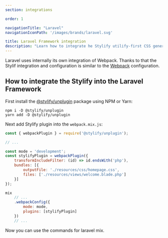 ```yaml
---
section: integrations

order: 1

navigationTitle: "Laravel"
navigationIconPath: '/images/brands/laravel.svg'

title: Laravel Framework integration
description: "Learn how to integrate he Stylify utilify-first CSS generator into the Laravel Framework."
---
```


Laravel uses internally its own integration of Webpack. Thanks to that the Stylif integration and configuration is similar to the [Webpack](/docs/integrations/webpack) configuration.

<note><template>
Integration example for the Laravel framework can be found in <a href="https://github.com/stylify/integrations-examples/tree/master/laravel" target="_blank" rel="noopener">integrations examples repository</a>.
</template></note>

## How to integrate the Stylify into the Laravel Framework

First install the [@stylify/unplugin](/docs/unplugin) package using NPM or Yarn:

```
npm i -D @stylify/unplugin
yarn add -D @stylify/unplugin
```

Next add Stylify plugin into the `webpack.mix.js`:

```js
const { webpackPlugin } = require('@stylify/unplugin');

// ...

const mode = 'development';
const stylifyPlugin = webpackPlugin({
	transformIncludeFilter: (id) => id.endsWith('php'),
	bundles: [{
		outputFile: './resources/css/homepage.css',
		files: ['./resources/views/welcome.blade.php']
	}]
});

mix
	// ...
    .webpackConfig({
		mode: mode,
        plugins: [stylifyPlugin]
    })
	// ...
```

Now you can use the commands for laravel mix.

<where-to-next />
